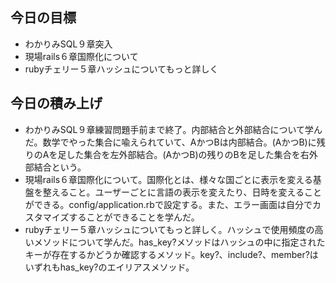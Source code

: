 ## 今日の目標
- わかりみSQL９章突入
- 現場rails６章国際化について
- rubyチェリー５章ハッシュについてもっと詳しく


## 今日の積み上げ
- わかりみSQL９章練習問題手前まで終了。内部結合と外部結合について学んだ。数学でやった集合に喩えられていて、AかつBは内部結合。(AかつB)に残りのAを足した集合を左外部結合。(AかつB)の残りのBを足した集合を右外部結合という。
- 現場rails６章国際化について。国際化とは、様々な国ごとに表示を変える基盤を整えること。ユーザーごとに言語の表示を変えたり、日時を変えることができる。config/application.rbで設定する。また、エラー画面は自分でカスタマイズすることができることを学んだ。
- rubyチェリー５章ハッシュについてもっと詳しく。ハッシュで使用頻度の高いメソッドについて学んだ。has_key?メソッドはハッシュの中に指定されたキーが存在するかどうか確認するメソッド。key?、include?、member?はいずれもhas_key?のエイリアスメソッド。